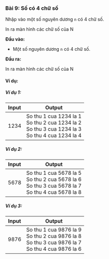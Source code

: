### Bài 9: Số có 4 chữ số

Nhập vào một số nguyên dương `n` có 4 chữ số.<br>

In ra màn hình các chữ số của N

**Đầu vào:**

- Một số nguyên dương `n` có 4 chữ số.

**Đầu ra:**

In ra màn hình các chữ số của N

#### Ví dụ:

##### Ví dụ 1:

| Input | Output |
|-------|--------|
| 1234  | So thu 1 cua 1234 la 1<br>So thu 2 cua 1234 la 2<br>So thu 3 cua 1234 la 3<br>So thu 4 cua 1234 la 4     |

##### Ví dụ 2:

| Input | Output |
|-------|--------|
| 5678  | So thu 1 cua 5678 la 5<br>So thu 2 cua 5678 la 6<br>So thu 3 cua 5678 la 7<br>So thu 4 cua 5678 la 8     |

##### Ví dụ 3:

| Input | Output |
|-------|--------|
| 9876  | So thu 1 cua 9876 la 9<br>So thu 2 cua 9876 la 8<br>So thu 3 cua 9876 la 7<br>So thu 4 cua 9876 la 6     |